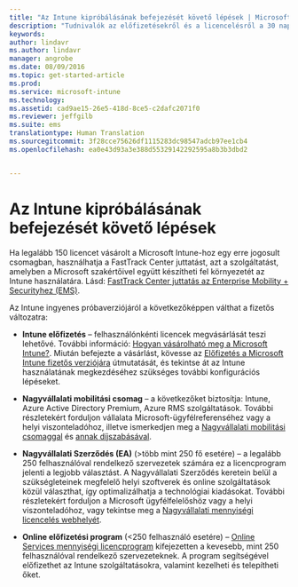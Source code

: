 ```yaml
---
title: "Az Intune kipróbálásának befejezését követő lépések | Microsoft Intune"
description: "Tudnivalók az előfizetésekről és a licencelésről a 30 napos ingyenes Intune-próbaidőszak beállítása után"
keywords: 
author: lindavr
ms.author: lindavr
manager: angrobe
ms.date: 08/09/2016
ms.topic: get-started-article
ms.prod: 
ms.service: microsoft-intune
ms.technology: 
ms.assetid: cad9ae15-26e5-418d-8ce5-c2dafc2071f0
ms.reviewer: jeffgilb
ms.suite: ems
translationtype: Human Translation
ms.sourcegitcommit: 3f28cce75626df1115283dc98547adcb97ee1cb4
ms.openlocfilehash: ea0e43d93a3e388d55329142292595a8b3b3dbd2


---
```


# <a name="next-steps-after-your-intune-evaluation-is-completed"></a>Az Intune kipróbálásának befejezését követő lépések
Ha legalább 150 licencet vásárolt a Microsoft Intune-hoz egy erre jogosult csomagban, használhatja a FastTrack Center juttatást, azt a szolgáltatást, amelyben a Microsoft szakértőivel együtt készítheti fel környezetét az Intune használatára. Lásd: [FastTrack Center juttatás az Enterprise Mobility + Securityhez (EMS)](https://docs.microsoft.com/enterprise-mobility/Solutions/fasttrack-center-benefit-for-enterprise-mobility-suite-ems).

Az Intune ingyenes próbaverziójáról a következőképpen válthat a fizetős változatra:

-   **Intune előfizetés** – felhasználónkénti licencek megvásárlását teszi lehetővé. További információ: [Hogyan vásárolható meg a Microsoft Intune?](http://www.microsoft.com/en-us/server-cloud/products/microsoft-intune/Purchasing.aspx). Miután befejezte a vásárlást, kövesse az [Előfizetés a Microsoft Intune fizetős verziójára](/intune/get-started/start-with-a-paid-subscription-to-microsoft-intune) útmutatását, és tekintse át az Intune használatának megkezdéséhez szükséges további konfigurációs lépéseket.

-   **Nagyvállalati mobilitási csomag** – a következőket biztosítja: Intune, Azure Active Directory Premium, Azure RMS szolgáltatások. További részletekért forduljon vállalata Microsoft-ügyfélreferenséhez vagy a helyi viszonteladóhoz, illetve ismerkedjen meg a [Nagyvállalati mobilitási csomaggal](https://www.microsoft.com/en-us/server-cloud/enterprise-mobility/overview.aspx) és [annak díjszabásával](http://www.microsoft.com/en-us/server-cloud/products/enterprise-mobility-suite/Purchasing.aspx).

-   **Nagyvállalati Szerződés (EA)** (&gt;több mint 250 fő esetére) – a legalább 250 felhasználóval rendelkező szervezetek számára ez a licencprogram jelenti a legjobb választást. A Nagyvállalati Szerződés keretein belül a szükségleteinek megfelelő helyi szoftverek és online szolgáltatások közül választhat, így optimalizálhatja a technológiai kiadásokat. További részletekért forduljon a Microsoft ügyfélfelelőshöz vagy a helyi viszonteladóhoz, vagy tekintse meg a [Nagyvállalati mennyiségi licencelés webhelyét](http://www.microsoft.com/licensing/licensing-options/enterprise.aspx).

-   **Online előfizetési program** (&lt;250 felhasználó esetére) – [Online Services mennyiségi licencprogram](http://www.microsoft.com/licensing/online-services/default.aspx) kifejezetten a kevesebb, mint 250 felhasználóval rendelkező szervezeteknek. A program segítségével előfizethet az Intune szolgáltatásokra, valamint kezelheti és telepítheti őket.



<!--HONumber=Nov16_HO3-->


